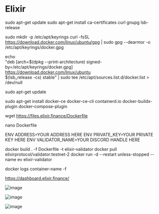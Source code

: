 # Elixir


sudo apt-get update
sudo apt-get install ca-certificates curl gnupg lsb-release

sudo mkdir -p /etc/apt/keyrings
curl -fsSL https://download.docker.com/linux/ubuntu/gpg | sudo gpg --dearmor -o /etc/apt/keyrings/docker.gpg

echo \
  "deb [arch=$(dpkg --print-architecture) signed-by=/etc/apt/keyrings/docker.gpg] https://download.docker.com/linux/ubuntu \
  $(lsb_release -cs) stable" | sudo tee /etc/apt/sources.list.d/docker.list > /dev/null

sudo apt-get update

sudo apt-get install docker-ce docker-ce-cli containerd.io docker-buildx-plugin docker-compose-plugin


wget https://files.elixir.finance/Dockerfile

nano Dockerfile

ENV ADDRESS=YOUR ADDRESS HERE 
ENV PRIVATE_KEY=YOUR PRIVATE KEY HERE
ENV VALIDATOR_NAME=YOUR DISCORD HANDLE HERE

docker build . -f Dockerfile -t elixir-validator
docker pull elixirprotocol/validator:testnet-2
docker run -d --restart unless-stopped --name ev elixir-validator

docker logs container-name -f


https://dashboard.elixir.finance/

![image](https://github.com/molla202/Elixir/assets/91562185/e13722d8-fc45-4428-a48e-877298bc5592)

![image](https://github.com/molla202/Elixir/assets/91562185/baf5f2b9-d5f3-4ce4-9ff5-138a63be2569)

![image](https://github.com/molla202/Elixir/assets/91562185/53cdc0e9-830d-451e-b223-9661281bcc6b)




